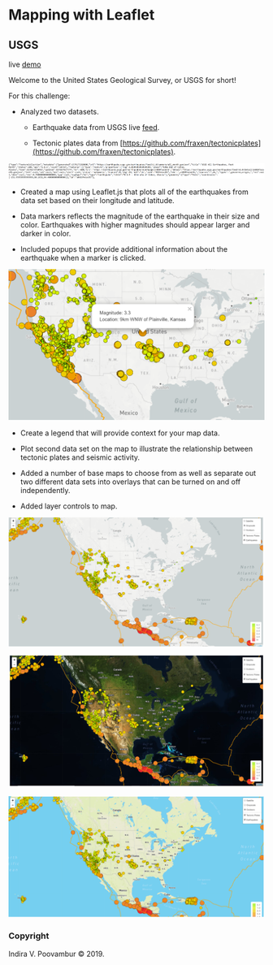 # Mapping with Leaflet

## USGS

live [demo](https://indirapv.github.io/Interactive-And-Realtime-Maps/)

Welcome to the United States Geological Survey, or USGS for short! 

For this challenge:
* Analyzed two datasets.

 	* Earthquake data from USGS live [feed](http://earthquake.usgs.gov/earthquakes/feed/v1.0/geojson.php).

 	* Tectonic plates data from [https://github.com/fraxen/tectonicplates](https://github.com/fraxen/tectonicplates).


![GEOJSON](Images/geojson.PNG)

* Created a map using Leaflet.js that plots all of the earthquakes from data set based on their longitude and latitude.

* Data markers reflects the magnitude of the earthquake in their size and color. Earthquakes with higher magnitudes should appear larger and darker in color.

* Included popups that provide additional information about the earthquake when a marker is clicked.

![POPUP](Images/popup.PNG)

* Create a legend that will provide context for your map data.
  
* Plot second data set on the map to illustrate the relationship between tectonic plates and seismic activity. 

* Added a number of base maps to choose from as well as separate out two different data sets into overlays that can be turned on and off independently.

* Added layer controls to map.

![GRAYSCALE](Images/grayscale.png)

![Satellite](Images/satellite.png)

![Outdoor](Images/outdoor.png)


### Copyright

Indira V. Poovambur © 2019.
